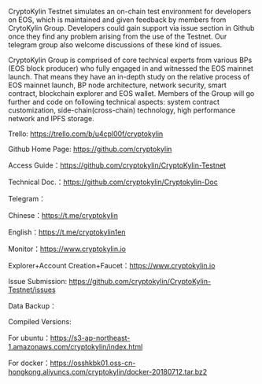 CryptoKylin Testnet simulates an on-chain test environment for developers on EOS, which is maintained and given feedback by members from CrytoKylin Group. Developers could gain support via issue section in Github once they find any problem arising from the use of the Testnet. Our telegram group also welcome discussions of these kind of issues.

CryptoKylin Group is comprised of core technical experts from various BPs (EOS block producer) who fully engaged in and witnessed the EOS mainnet launch. That means they have an in-depth study on the relative process of EOS mainnet launch, BP node architecture, network security, smart contract, blockchain explorer and EOS wallet. Members of the Group will go further and code on following technical aspects: system contract customization, side-chain(cross-chain) technology, high performance network and IPFS storage.

Trello: https://trello.com/b/u4cpl00f/cryptokylin

Github Home Page: https://github.com/cryptokylin

Access Guide：https://github.com/cryptokylin/CryptoKylin-Testnet

Technical Doc.：https://github.com/cryptokylin/Cryptokylin-Doc

Telegram：

Chinese：https://t.me/cryptokylin

English：https://t.me/cryptokylin1en

Monitor：https://www.cryptokylin.io

Explorer+Account Creation+Faucet：https://www.cryptokylin.io

Issue Submission: https://github.com/cryptokylin/CryptoKylin-Testnet/issues

Data Backup：

Compiled Versions: 

For ubuntu：https://s3-ap-northeast-1.amazonaws.com/cryptokylin/index.html

For docker：https://osshkbk01.oss-cn-hongkong.aliyuncs.com/cryptokylin/docker-20180712.tar.bz2

